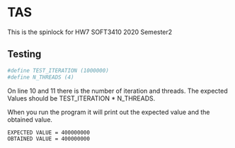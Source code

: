 # TAS
This is the spinlock for HW7 SOFT3410 2020 Semester2

## Testing
```bash
#define TEST_ITERATION (1000000)
#define N_THREADS (4)
```
On line 10 and 11 there is the number of iteration and threads.
The expected Values should be TEST_ITERATION * N_THREADS.

When you run the program it will print out the expected value and the obtained value. 

```bash 
EXPECTED VALUE = 400000000
OBTAINED VALUE = 400000000
```